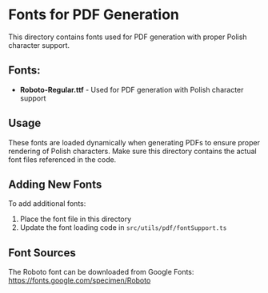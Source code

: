 
# Fonts for PDF Generation

This directory contains fonts used for PDF generation with proper Polish character support.

## Fonts:

- **Roboto-Regular.ttf** - Used for PDF generation with Polish character support

## Usage

These fonts are loaded dynamically when generating PDFs to ensure proper rendering of Polish characters.
Make sure this directory contains the actual font files referenced in the code.

## Adding New Fonts

To add additional fonts:

1. Place the font file in this directory
2. Update the font loading code in `src/utils/pdf/fontSupport.ts`

## Font Sources

The Roboto font can be downloaded from Google Fonts: https://fonts.google.com/specimen/Roboto

